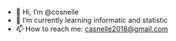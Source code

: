- 👋 Hi, I’m @cosnelle
- 🌱 I’m currently learning informatic and statistic
- 📫 How to reach me: casnelle2018@gmail.com

<!---
cosnelle/cosnelle is a ✨ special ✨ repository because its `README.md` (this file) appears on your GitHub profile.
You can click the Preview link to take a look at your changes.
--->
